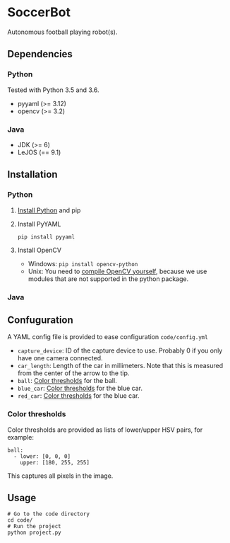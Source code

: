 # SoccerBot

Autonomous football playing robot(s).

## Dependencies
### Python
Tested with Python 3.5 and 3.6.

* pyyaml (>= 3.12)
* opencv (>= 3.2)

### Java
* JDK (>= 6)
* LeJOS (== 9.1)

## Installation
### Python
1. [Install Python](https://www.python.org/downloads/) and pip
1. Install PyYAML

	`pip install pyyaml`
1. Install OpenCV

	* Windows: `pip install opencv-python`
	* Unix: You need to [compile OpenCV yourself](http://opencv.org/releases.html), because we use modules that are not supported in the python package.

### Java

## Confuguration
A YAML config file is provided to ease configuration `code/config.yml`

* `capture_device`: ID of the capture device to use. Probably 0 if you only have one camera connected.
* `car_length`: Length of the car in millimeters. Note that this is measured from the center of the arrow to the tip.
* `ball`: [Color thresholds](#color-thresholds) for the ball.
* `blue_car`: [Color thresholds](#color-thresholds) for the blue car.
* `red_car`: [Color thresholds](#color-thresholds) for the blue car.

### Color thresholds
Color thresholds are provided as lists of lower/upper HSV pairs, for example:

	ball:
	  - lower: [0, 0, 0]
	    upper: [180, 255, 255]

This captures all pixels in the image.

## Usage
	# Go to the code directory
	cd code/
	# Run the project
	python project.py
